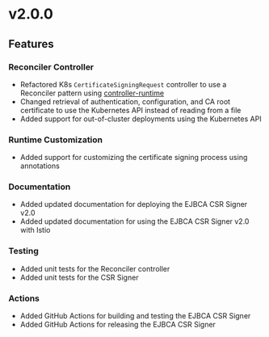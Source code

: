 # v2.0.0
## Features

### Reconciler Controller
- Refactored K8s `CertificateSigningRequest` controller to use a Reconciler pattern using [controller-runtime](https://pkg.go.dev/sigs.k8s.io/controller-runtime)
- Changed retrieval of authentication, configuration, and CA root certificate to use the Kubernetes API instead of reading from a file
- Added support for out-of-cluster deployments using the Kubernetes API

### Runtime Customization
- Added support for customizing the certificate signing process using annotations

### Documentation
- Added updated documentation for deploying the EJBCA CSR Signer v2.0
- Added updated documentation for using the EJBCA CSR Signer v2.0 with Istio

### Testing
- Added unit tests for the Reconciler controller
- Added unit tests for the CSR Signer

### Actions
- Added GitHub Actions for building and testing the EJBCA CSR Signer
- Added GitHub Actions for releasing the EJBCA CSR Signer